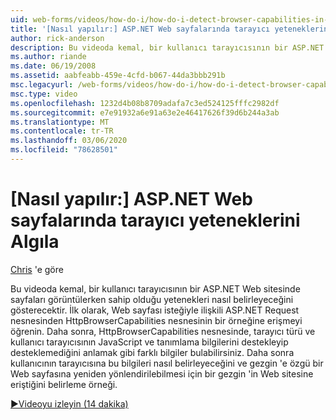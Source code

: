 ```yaml
---
uid: web-forms/videos/how-do-i/how-do-i-detect-browser-capabilities-in-aspnet-web-pages
title: '[Nasıl yapılır:] ASP.NET Web sayfalarında tarayıcı yeteneklerini algılama | Microsoft Docs'
author: rick-anderson
description: Bu videoda kemal, bir kullanıcı tarayıcısının bir ASP.NET Web sitesinde sayfaları görüntülerken sahip olduğu yetenekleri nasıl belirleyeceğini gösterecektir. İlk olarak, hesabı nasıl yapacağınızı öğrenin.
ms.author: riande
ms.date: 06/19/2008
ms.assetid: aabfeabb-459e-4cfd-b067-44da3bbb291b
msc.legacyurl: /web-forms/videos/how-do-i/how-do-i-detect-browser-capabilities-in-aspnet-web-pages
msc.type: video
ms.openlocfilehash: 1232d4b08b8709adafa7c3ed524125fffc2982df
ms.sourcegitcommit: e7e91932a6e91a63e2e46417626f39d6b244a3ab
ms.translationtype: MT
ms.contentlocale: tr-TR
ms.lasthandoff: 03/06/2020
ms.locfileid: "78628501"
---
```

# <a name="how-do-i-detect-browser-capabilities-in-aspnet-web-pages"></a>[Nasıl yapılır:] ASP.NET Web sayfalarında tarayıcı yeteneklerini Algıla

[Chris](https://twitter.com/chrispels) 'e göre

Bu videoda kemal, bir kullanıcı tarayıcısının bir ASP.NET Web sitesinde sayfaları görüntülerken sahip olduğu yetenekleri nasıl belirleyeceğini gösterecektir. İlk olarak, Web sayfası isteğiyle ilişkili ASP.NET Request nesnesinden HttpBrowserCapabilities nesnesinin bir örneğine erişmeyi öğrenin. Daha sonra, HttpBrowserCapabilities nesnesinde, tarayıcı türü ve kullanıcı tarayıcısının JavaScript ve tanımlama bilgilerini destekleyip desteklemediğini anlamak gibi farklı bilgiler bulabilirsiniz. Daha sonra kullanıcının tarayıcısına bu bilgileri nasıl belirleyeceğini ve gezgin 'e özgü bir Web sayfasına yeniden yönlendirilebilmesi için bir gezgin 'in Web sitesine eriştiğini belirleme örneği.

[&#9654;Videoyu izleyin (14 dakika)](https://channel9.msdn.com/Blogs/ASP-NET-Site-Videos/how-do-i-detect-browser-capabilities-in-aspnet-web-pages)
